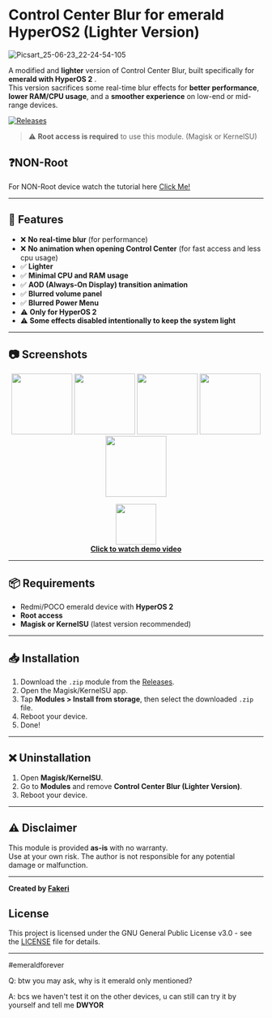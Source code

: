# Control Center Blur for emerald HyperOS2 (Lighter Version)
![Picsart_25-06-23_22-24-54-105](https://github.com/user-attachments/assets/2e30c556-aa1f-44e9-944c-15f8b9614099)

A modified and **lighter** version of Control Center Blur, built specifically for **emerald with HyperOS 2** .  
This version sacrifices some real-time blur effects for **better performance**, **lower RAM/CPU usage**, and a **smoother experience** on low-end or mid-range devices.

[![Releases](https://img.shields.io/github/v/release/fakerieh/Control-Center-Blur-for-HyperOS2-but-LIGHTER-?label=Download%20Releases&style=for-the-badge&logo=github)](https://github.com/fakerieh/Control-Center-Blur-for-HyperOS2-but-LIGHTER-/releases)

> ⚠️ **Root access is required** to use this module. (Magisk or KernelSU)

## ❓NON-Root
For NON-Root device watch the tutorial here [Click Me!](https://www.tiktok.com/@emerald_g99/video/7451981653653654790?is_from_webapp=1&sender_device=pc&web_id=7509390879649957384)


---

## 🔧 Features

- ❌ **No real-time blur** (for performance)
- ❌ **No animation when opening Control Center** (for fast access and less cpu usage)
- ✅ **Lighter**
- ✅ **Minimal CPU and RAM usage**
- ✅ **AOD (Always-On Display) transition animation**
- ✅ **Blurred volume panel**
- ✅ **Blurred Power Menu**
- ⚠️ **Only for HyperOS 2**
- ⚠️ **Some effects disabled intentionally to keep the system light**

---

## 📷 Screenshots

  <p align="center">
  <img src="https://github.com/user-attachments/assets/85461d96-2d3a-4c67-99ef-7e7018e3076e" width="120"/>
  <img src="https://github.com/user-attachments/assets/e6f6fe85-6203-4b91-aa80-7649f0cf8f63" width="120"/>
  <img src="https://github.com/user-attachments/assets/25394ed1-ae5b-4165-b4e4-c1710f0d2752" width="120"/>
  <img src="https://github.com/user-attachments/assets/eed40282-7341-4037-adca-ca8f87c8e932" width="120"/>
  <img src="https://github.com/user-attachments/assets/6b433479-a962-477f-91d8-b2f513fe882f" width="120"/>
</p>


<p align="center">
  <a href="https://github.com/user-attachments/assets/1863f8ae-d1d5-4614-ad8d-3cfa18b548c5">
    <img src="https://img.icons8.com/fluency/48/youtube-play.png" width="80"/><br/>
    <b>Click to watch demo video</b>
  </a>
</p>



---

## 📦 Requirements

- Redmi/POCO emerald device with **HyperOS 2**
- **Root access**
- **Magisk or KernelSU** (latest version recommended)

---

## 📥 Installation

1. Download the `.zip` module from the [Releases](https://github.com/fakerieh/Control-Center-Blur-for-HyperOS2-but-LIGHTER-/releases).
2. Open the Magisk/KernelSU app.
3. Tap **Modules > Install from storage**, then select the downloaded `.zip` file.
4. Reboot your device.
5. Done!

---

## ❌ Uninstallation

1. Open **Magisk/KernelSU**.
2. Go to **Modules** and remove **Control Center Blur (Lighter Version)**.
3. Reboot your device.

---

## ⚠️ Disclaimer

This module is provided **as-is** with no warranty.  
Use at your own risk. The author is not responsible for any potential damage or malfunction.

---

**Created by [Fakeri](https://github.com/fakerieh)**

## License

This project is licensed under the GNU General Public License v3.0 - see the [LICENSE](./LICENSE) file for details.

---

#emeraldforever

Q: btw you may ask, why is it emerald only mentioned? 

A: bcs we haven't test it on the other devices, u can still can try it by yourself and tell me **DWYOR**
